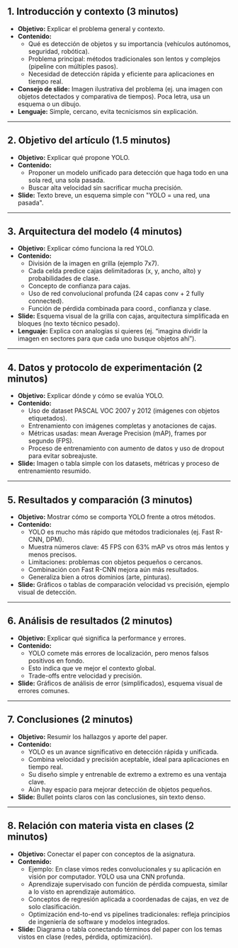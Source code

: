 ## 1. Introducción y contexto (3 minutos)

- **Objetivo:** Explicar el problema general y contexto.
- **Contenido:**
    - Qué es detección de objetos y su importancia (vehículos autónomos, seguridad, robótica).
    - Problema principal: métodos tradicionales son lentos y complejos (pipeline con múltiples pasos).
    - Necesidad de detección rápida y eficiente para aplicaciones en tiempo real.
- **Consejo de slide:** Imagen ilustrativa del problema (ej. una imagen con objetos detectados y comparativa de tiempos). Poca letra, usa un esquema o un dibujo.
- **Lenguaje:** Simple, cercano, evita tecnicismos sin explicación.

---

## 2. Objetivo del artículo (1.5 minutos)

- **Objetivo:** Explicar qué propone YOLO.
- **Contenido:**
    - Proponer un modelo unificado para detección que haga todo en una sola red, una sola pasada.
    - Buscar alta velocidad sin sacrificar mucha precisión.
- **Slide:** Texto breve, un esquema simple con "YOLO = una red, una pasada".

---

## 3. Arquitectura del modelo (4 minutos)

- **Objetivo:** Explicar cómo funciona la red YOLO.
- **Contenido:**
    - División de la imagen en grilla (ejemplo 7x7).
    - Cada celda predice cajas delimitadoras (x, y, ancho, alto) y probabilidades de clase.
    - Concepto de confianza para cajas.
    - Uso de red convolucional profunda (24 capas conv + 2 fully connected).
    - Función de pérdida combinada para coord., confianza y clase.
- **Slide:** Esquema visual de la grilla con cajas, arquitectura simplificada en bloques (no texto técnico pesado).
- **Lenguaje:** Explica con analogías si quieres (ej. “imagina dividir la imagen en sectores para que cada uno busque objetos ahí”).
    

---

## 4. Datos y protocolo de experimentación (2 minutos)

- **Objetivo:** Explicar dónde y cómo se evalúa YOLO.
- **Contenido:**
    - Uso de dataset PASCAL VOC 2007 y 2012 (imágenes con objetos etiquetados).
    - Entrenamiento con imágenes completas y anotaciones de cajas.
    - Métricas usadas: mean Average Precision (mAP), frames por segundo (FPS).
    - Proceso de entrenamiento con aumento de datos y uso de dropout para evitar sobreajuste.
- **Slide:** Imagen o tabla simple con los datasets, métricas y proceso de entrenamiento resumido.

---

## 5. Resultados y comparación (3 minutos)

- **Objetivo:** Mostrar cómo se comporta YOLO frente a otros métodos.
- **Contenido:**
    - YOLO es mucho más rápido que métodos tradicionales (ej. Fast R-CNN, DPM).
    - Muestra números clave: 45 FPS con 63% mAP vs otros más lentos y menos precisos.
    - Limitaciones: problemas con objetos pequeños o cercanos.
    - Combinación con Fast R-CNN mejora aún más resultados.
    - Generaliza bien a otros dominios (arte, pinturas).
- **Slide:** Gráficos o tablas de comparación velocidad vs precisión, ejemplo visual de detección.

---

## 6. Análisis de resultados (2 minutos)

- **Objetivo:** Explicar qué significa la performance y errores.
- **Contenido:**
    - YOLO comete más errores de localización, pero menos falsos positivos en fondo.
    - Esto indica que ve mejor el contexto global.
    - Trade-offs entre velocidad y precisión.
- **Slide:** Gráficos de análisis de error (simplificados), esquema visual de errores comunes.

---

## 7. Conclusiones (2 minutos)

- **Objetivo:** Resumir los hallazgos y aporte del paper.
- **Contenido:**
    - YOLO es un avance significativo en detección rápida y unificada.
    - Combina velocidad y precisión aceptable, ideal para aplicaciones en tiempo real.
    - Su diseño simple y entrenable de extremo a extremo es una ventaja clave.
    - Aún hay espacio para mejorar detección de objetos pequeños.
- **Slide:** Bullet points claros con las conclusiones, sin texto denso.

---

## 8. Relación con materia vista en clases (2 minutos)

- **Objetivo:** Conectar el paper con conceptos de la asignatura.
- **Contenido:**
    - Ejemplo: En clase vimos redes convolucionales y su aplicación en visión por computador. YOLO usa una CNN profunda.
    - Aprendizaje supervisado con función de pérdida compuesta, similar a lo visto en aprendizaje automático.
    - Conceptos de regresión aplicada a coordenadas de cajas, en vez de solo clasificación.
    - Optimización end-to-end vs pipelines tradicionales: refleja principios de ingeniería de software y modelos integrados.
- **Slide:** Diagrama o tabla conectando términos del paper con los temas vistos en clase (redes, pérdida, optimización).
